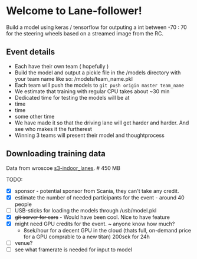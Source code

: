 # Welcome to Lane-follower!
Build a model using keras / tensorflow for outputing a int between -70 : 70 for the steering wheels 
based on a streamed image from the RC.

## Event details
* Each have their own team ( hopefully )
* Build the model and output a pickle file in the /models directory with your team name like so: /models/team_name.pkl
* Each team will push the models to ```git push origin master team_name```
* We estimate that training with regular CPU takes about ~30 min
* Dedicated time for testing the models will be at
 * time
 * time
 * some other time
* We have made it so that the driving lane will get harder and harder. And see who makes it the furtherest
* Winning 3 teams will present their model and thoughtprocess

## Downloading training data
Data from wroscoe [s3-indoor_lanes](https://s3.amazonaws.com/donkey_resources/indoor_lanes.pkl). # 450 MB

TODO:
- [x] sponsor - potential sponsor from Scania, they can't take any credit.
- [x] estimate the number of needed participants for the event - around 40 people
- [ ] USB-sticks for loading the models through /usb/model.pkl 
- [x] ~~git server for cars~~ - Would have been cool. Nice to have feature
- [x] might need GPU credits for the event. ~ anyone know how much?
  - 8sek/hour for a decent GPU in the cloud (thats full, on-demand price for a GPU comprable to a new titan) 200sek for 24h
- [ ] venue?
- [ ] see what framerate is needed for input to model